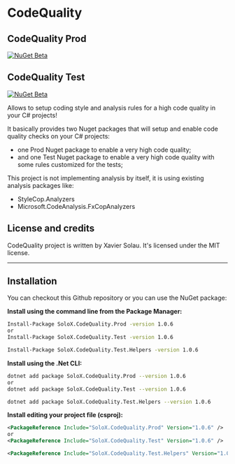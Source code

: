 # CodeQuality

## CodeQuality Prod
[![NuGet Beta](https://img.shields.io/nuget/vpre/SoloX.CodeQuality.Prod.svg)](https://www.nuget.org/packages/SoloX.CodeQuality.Prod)

## CodeQuality Test
[![NuGet Beta](https://img.shields.io/nuget/vpre/SoloX.CodeQuality.Test.svg)](https://www.nuget.org/packages/SoloX.CodeQuality.Test)

Allows to setup coding style and analysis rules for a high code quality in your C# projects!

It basically provides two Nuget packages that will setup and enable code quality checks on your C# projects:
* one Prod Nuget package to enable a very high code quality;
* and one Test Nuget package to enable a very high code quality with some rules customized for the tests;

This project is not implementing analysis by itself, it is using existing analysis packages like:
* StyleCop.Analyzers
* Microsoft.CodeAnalysis.FxCopAnalyzers

## License and credits

CodeQuality project is written by Xavier Solau. It's licensed under the MIT license.

 * * *

## Installation

You can checkout this Github repository or you can use the NuGet package:

**Install using the command line from the Package Manager:**
```bash
Install-Package SoloX.CodeQuality.Prod -version 1.0.6
or
Install-Package SoloX.CodeQuality.Test -version 1.0.6

Install-Package SoloX.CodeQuality.Test.Helpers -version 1.0.6
```

**Install using the .Net CLI:**
```bash
dotnet add package SoloX.CodeQuality.Prod --version 1.0.6
or
dotnet add package SoloX.CodeQuality.Test --version 1.0.6

dotnet add package SoloX.CodeQuality.Test.Helpers --version 1.0.6
```

**Install editing your project file (csproj):**
```xml
<PackageReference Include="SoloX.CodeQuality.Prod" Version="1.0.6" />
or
<PackageReference Include="SoloX.CodeQuality.Test" Version="1.0.6" />

<PackageReference Include="SoloX.CodeQuality.Test.Helpers" Version="1.0.6" />
```
